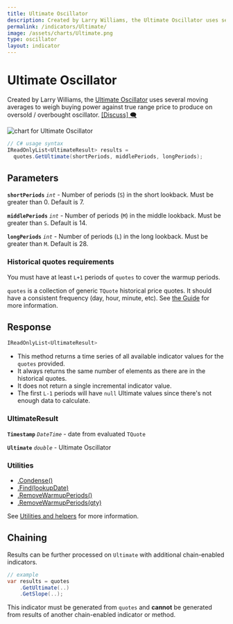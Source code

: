 ```yaml
---
title: Ultimate Oscillator
description: Created by Larry Williams, the Ultimate Oscillator uses several moving averages to weigh buying power against true range price to produce on oversold / overbought oscillator.
permalink: /indicators/Ultimate/
image: /assets/charts/Ultimate.png
type: oscillator
layout: indicator
---
```


# Ultimate Oscillator

Created by Larry Williams, the [Ultimate Oscillator](https://en.wikipedia.org/wiki/Ultimate_oscillator) uses several moving averages to weigh buying power against true range price to produce on oversold / overbought oscillator.
[[Discuss] 🗨️](https://github.com/DaveSkender/Stock.Indicators/discussions/231 "Community discussion about this indicator")

![chart for Ultimate Oscillator](/assets/charts/Ultimate.png)

```csharp
// C# usage syntax
IReadOnlyList<UltimateResult> results =
  quotes.GetUltimate(shortPeriods, middlePeriods, longPeriods);
```

## Parameters

**`shortPeriods`** _`int`_ - Number of periods (`S`) in the short lookback.  Must be greater than 0.  Default is 7.

**`middlePeriods`** _`int`_ - Number of periods (`M`) in the middle lookback.  Must be greater than `S`.  Default is 14.

**`longPeriods`** _`int`_ - Number of periods (`L`) in the long lookback.  Must be greater than `M`.  Default is 28.

### Historical quotes requirements

You must have at least `L+1` periods of `quotes` to cover the warmup periods.

`quotes` is a collection of generic `TQuote` historical price quotes.  It should have a consistent frequency (day, hour, minute, etc).  See [the Guide]({{site.baseurl}}/guide/#historical-quotes) for more information.

## Response

```csharp
IReadOnlyList<UltimateResult>
```

- This method returns a time series of all available indicator values for the `quotes` provided.
- It always returns the same number of elements as there are in the historical quotes.
- It does not return a single incremental indicator value.
- The first `L-1` periods will have `null` Ultimate values since there's not enough data to calculate.

### UltimateResult

**`Timestamp`** _`DateTime`_ - date from evaluated `TQuote`

**`Ultimate`** _`double`_ - Ultimate Oscillator

### Utilities

- [.Condense()]({{site.baseurl}}/utilities#condense)
- [.Find(lookupDate)]({{site.baseurl}}/utilities#find-indicator-result-by-date)
- [.RemoveWarmupPeriods()]({{site.baseurl}}/utilities#remove-warmup-periods)
- [.RemoveWarmupPeriods(qty)]({{site.baseurl}}/utilities#remove-warmup-periods)

See [Utilities and helpers]({{site.baseurl}}/utilities#utilities-for-indicator-results) for more information.

## Chaining

Results can be further processed on `Ultimate` with additional chain-enabled indicators.

```csharp
// example
var results = quotes
    .GetUltimate(..)
    .GetSlope(..);
```

This indicator must be generated from `quotes` and **cannot** be generated from results of another chain-enabled indicator or method.
